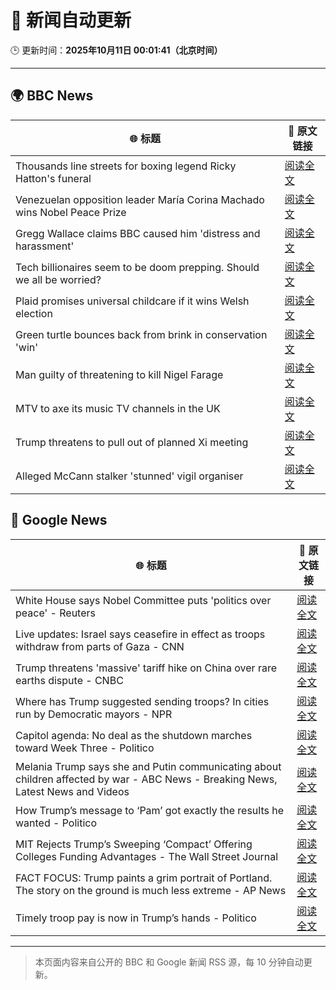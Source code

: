 # 🧠 新闻自动更新

🕒 更新时间：**2025年10月11日 00:01:41（北京时间）**

---

## 🌍 BBC News

| 🌐 标题 | 🔗 原文链接 |
|--------|-------------|
| Thousands line streets for boxing legend Ricky Hatton's funeral | [阅读全文](https://www.bbc.com/news/articles/cvgq2z68n02o?at_medium=RSS&at_campaign=rss) |
| Venezuelan opposition leader María Corina Machado wins Nobel Peace Prize | [阅读全文](https://www.bbc.com/news/articles/c70821201ego?at_medium=RSS&at_campaign=rss) |
| Gregg Wallace claims BBC caused him 'distress and harassment' | [阅读全文](https://www.bbc.com/news/articles/cg7dlem0vdno?at_medium=RSS&at_campaign=rss) |
| Tech billionaires seem to be doom prepping. Should we all be worried? | [阅读全文](https://www.bbc.com/news/articles/cly17834524o?at_medium=RSS&at_campaign=rss) |
| Plaid promises universal childcare if it wins Welsh election | [阅读全文](https://www.bbc.com/news/articles/cewnv2xprzko?at_medium=RSS&at_campaign=rss) |
| Green turtle bounces back from brink in conservation 'win' | [阅读全文](https://www.bbc.com/news/articles/cg426qqqqnro?at_medium=RSS&at_campaign=rss) |
| Man guilty of threatening to kill Nigel Farage | [阅读全文](https://www.bbc.com/news/articles/cdx216n1529o?at_medium=RSS&at_campaign=rss) |
| MTV to axe its music TV channels in the UK | [阅读全文](https://www.bbc.com/news/articles/cdr612yz8p0o?at_medium=RSS&at_campaign=rss) |
| Trump threatens to pull out of planned Xi meeting | [阅读全文](https://www.bbc.com/news/articles/cn4wkd7729po?at_medium=RSS&at_campaign=rss) |
| Alleged McCann stalker 'stunned' vigil organiser | [阅读全文](https://www.bbc.com/news/articles/c4gknrxdpy3o?at_medium=RSS&at_campaign=rss) |

## 📰 Google News

| 🌐 标题 | 🔗 原文链接 |
|--------|-------------|
| White House says Nobel Committee puts 'politics over peace' - Reuters | [阅读全文](https://news.google.com/rss/articles/CBMirwFBVV95cUxOX1hpTGRxdGhsRWZaRVRnNXg3LUM2VGI0SlRhM0tMTnZ6YlN1aXpiWFp2bVdfX2VNTjVuM0lyVVpWTkRReDBGc2ZsNVhMbEktb3RyOFctbmwtek5xbnlNbWlGZHhZTzFaWU1Fa3RwS3BPMmgyRmFTVmRzME1yaE1sSjI5b2lvT1dlQlhyQVRDQVpuUVJsTXBMTHRCNWQzNWhjTHBqajljNWlhTGVqenRV?oc=5) |
| Live updates: Israel says ceasefire in effect as troops withdraw from parts of Gaza - CNN | [阅读全文](https://news.google.com/rss/articles/CBMiigFBVV95cUxOVXVDV0haazNUMlpwSjhJaFBOeU1Mc0VqNW5hdlFIdFoyY24tWHpsZFNsLWRWLXdrQlVkNjc5ODVud0E3d0o5cWQ1clA0SnlHV002b1ltWndLMzBjcGFpcXZ1SWNtdkVZLXh2ZzQ3M05sYkdKekFlVWlqbENWMVhqWlFIQ2RrY1lVbWc?oc=5) |
| Trump threatens 'massive' tariff hike on China over rare earths dispute - CNBC | [阅读全文](https://news.google.com/rss/articles/CBMid0FVX3lxTE9OeG1meDBrNkRYNFRyWklEYVczeGFGSTRIUjVQLV9UOGludUdzSkZLbkY4NTl0elhGbWRVcnBLSW9vdWQ3TEFVU2hVTkg2a2dMbXd2YWFTZWlzY1p6U0cxT2tBbmVmMHJjYm53S2lrX1BINXFCRV930gF8QVVfeXFMTlRuNElRNXlxcEUtU2RBS3ZSODkxZ1ZJU2JQSXU2YkE0V3RkX3VUTnFlSFhTbGxocGl2ZlRuRGxyT2d6Ymd5RGF1SkJXYndtNndBREVUcXZzdXRqNXczMDhyWUxBWXlVMW9qNXdZLWJKMV9EdmpFenphU1hGUg?oc=5) |
| Where has Trump suggested sending troops? In cities run by Democratic mayors - NPR | [阅读全文](https://news.google.com/rss/articles/CBMikwFBVV95cUxQNTAydzNvVERuQ2tKbTAtd3lURVZSMjVWQWprTlFsWnQtY3FGTUxEZ0JrbVRxUERxZWZQejhVQ25PRnVVZUY0b1lCUnhCSnVuTFdKdEQ3Sm9sSzY0X0tPak02UHdLb0xTSEtOREt5WUNtSnZ5WkJ5ZVJodW1ObEpqWTVpSzE5dE9rN1VuNERaa05vdzQ?oc=5) |
| Capitol agenda: No deal as the shutdown marches toward Week Three - Politico | [阅读全文](https://news.google.com/rss/articles/CBMiyAFBVV95cUxOTWJQanpqWUhHV2tDTlRkR1dFakRtei1XbU5KanFyeUprMWkxY0pmVW1HUnRRRlowN2RPUFZrVFRNSVlsb1owTWdNcWcxUld3cGczVWNFRWxDTlBmQklkRHpwXzViTEpwZW9Ib0dhYVBOSnB6d2pKbF9SazFfdGRnbHJ2V1FhNFQzSTV3bDdwa3FKYm05N0EzQzRYZzMyU25NOVE3QWk5MGg3WWxCY3ZqcDIwZW1jY3phMzZ0XzJsTFREU2l4dUVJYw?oc=5) |
| Melania Trump says she and Putin communicating about children affected by war - ABC News - Breaking News, Latest News and Videos | [阅读全文](https://news.google.com/rss/articles/CBMiqgFBVV95cUxOZEhNVUY5MWJ4VHBDUl9rYlpnNUh3Nk92OTV4bDZ6dEtxeklLbEs2a1YxbDdCcWlmOVVIQi1OZzZmOUxpUGplTHRMRklReVVwMmNfbUVMazA0eGpiVDF1RjJOenFqaHNXakVlaXNBRlp1ZzlOSlFwVnpEQTZVN0tFQXhOUThqcFJNTVFTRllkWlhnamVLVTVEaHdqTDN3T0xIYmtocWtvdXZmZ9IBrwFBVV95cUxPU21sRmttdDFqVkJKQlItYXFfaWpYRzB3bG9YNHI0N2NwdlRHbDVUaW9tb0o1MWxfbkwwSVdrcmw1ZFJBTmJuQm01LUJtOGtzVDlUVENHSFBTM1RtaG5CcXJpdE12R0pYRHlidzFkNEV3X2dBaHNreTE0bTJRcFFFaW9VcVJidE9yNjEwZWJlTFplTDVTQ0JVY0EwVHotbW96UERkUUIzZ1YxWnRvdEk4?oc=5) |
| How Trump’s message to ‘Pam’ got exactly the results he wanted - Politico | [阅读全文](https://news.google.com/rss/articles/CBMijAFBVV95cUxObzl6RlVJUkJ1NVJldlhFaVBES1llMEFLVVFnU0gxaG5Mb052U3JHVk9PSTNFUlZWMktCN0JGVU4wd2dtZGV4RXNseHFib2tYME1tRXQzM3hFTExtb1k3ak5heEVUVXBoOEMtd0tGMFR4MUx1N2ZhYWN4Si1fNmk5OC02RjZlTndCRlpWSQ?oc=5) |
| MIT Rejects Trump’s Sweeping ‘Compact’ Offering Colleges Funding Advantages - The Wall Street Journal | [阅读全文](https://news.google.com/rss/articles/CBMifEFVX3lxTE91NzdDVDB3V2VvVDBPNHB1cHFQcjZfTFlHZlduUnQwRU9ZejgwLWh2UWNmTjFEMWpCNkR0VXlZUkpzeUU3dlkxNDUyWnc4Vlp1bm9Wb3BIZGtrbTdWSGE5aWhZVk96aElmMmFlN0JfMUZuWXpfTkt5M1RSaGw?oc=5) |
| FACT FOCUS: Trump paints a grim portrait of Portland. The story on the ground is much less extreme - AP News | [阅读全文](https://news.google.com/rss/articles/CBMirAFBVV95cUxOSTBlaWMyeUN5dk8wUHZsWHV2OVhvZmpMTUVEVzFPbHB5V1laYUN3U01udEpHM1pmOVZaZWN4ekZmYThfcWpjUHRsdl9mQllSbGNtTzhWTDZIZnptckUyNlFDOHNveWpjM3ZycUtaODI3a01fZHEyVm15TGRBdEw4djRmVXVmWmZWOWlYRGNmaEJZajEzYkcwUG1SWkx3NTVkaGVtc1VvMjl3dXZv?oc=5) |
| Timely troop pay is now in Trump’s hands - Politico | [阅读全文](https://news.google.com/rss/articles/CBMiqgFBVV95cUxOaUJDcGZCdFJ6aDA4eHBSZ0xjMHZNNWc2STBPU2NuWjF5M29XTWl5ajBDbkktVVNVRFlRRnF1M2h6cGNWVDlqeVZLbzBmWEZRUUVieVdaWWJ2TWpXVldhREV2WENwLTFaLVlOejg0YmJJMldwX05OY2tQYVY3eW02czBJdG85ZGlMdmJzU2o4a0cwT28zUHBOYUd0V3VNWUZlNHhWTkFrUm1tQQ?oc=5) |

---
> 本页面内容来自公开的 BBC 和 Google 新闻 RSS 源，每 10 分钟自动更新。